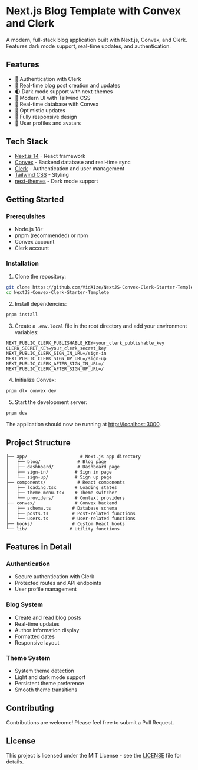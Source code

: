# Next.js Blog Template with Convex and Clerk

A modern, full-stack blog application built with Next.js, Convex, and Clerk. Features dark mode support, real-time updates, and authentication.

## Features

- 🔐 Authentication with Clerk
- 📝 Real-time blog post creation and updates
- 🌓 Dark mode support with next-themes
- 🎨 Modern UI with Tailwind CSS
- 🚀 Real-time database with Convex
- 🔄 Optimistic updates
- 📱 Fully responsive design
- 👤 User profiles and avatars

## Tech Stack

- [Next.js 14](https://nextjs.org/) - React framework
- [Convex](https://convex.dev/) - Backend database and real-time sync
- [Clerk](https://clerk.dev/) - Authentication and user management
- [Tailwind CSS](https://tailwindcss.com/) - Styling
- [next-themes](https://github.com/pacocoursey/next-themes) - Dark mode support

## Getting Started

### Prerequisites

- Node.js 18+ 
- pnpm (recommended) or npm
- Convex account
- Clerk account

### Installation

1. Clone the repository:
```bash
git clone https://github.com/VidAIze/NextJS-Convex-Clerk-Starter-Templete.git
cd NextJS-Convex-Clerk-Starter-Templete
```

2. Install dependencies:
```bash
pnpm install
```

3. Create a `.env.local` file in the root directory and add your environment variables:
```env
NEXT_PUBLIC_CLERK_PUBLISHABLE_KEY=your_clerk_publishable_key
CLERK_SECRET_KEY=your_clerk_secret_key
NEXT_PUBLIC_CLERK_SIGN_IN_URL=/sign-in
NEXT_PUBLIC_CLERK_SIGN_UP_URL=/sign-up
NEXT_PUBLIC_CLERK_AFTER_SIGN_IN_URL=/
NEXT_PUBLIC_CLERK_AFTER_SIGN_UP_URL=/
```

4. Initialize Convex:
```bash
pnpm dlx convex dev
```

5. Start the development server:
```bash
pnpm dev
```

The application should now be running at [http://localhost:3000](http://localhost:3000).

## Project Structure

```
├── app/                    # Next.js app directory
│   ├── blog/              # Blog page
│   ├── dashboard/         # Dashboard page
│   ├── sign-in/          # Sign in page
│   └── sign-up/          # Sign up page
├── components/            # React components
│   ├── loading.tsx       # Loading states
│   ├── theme-menu.tsx    # Theme switcher
│   └── providers/        # Context providers
├── convex/               # Convex backend
│   ├── schema.ts        # Database schema
│   ├── posts.ts         # Post-related functions
│   └── users.ts         # User-related functions
├── hooks/               # Custom React hooks
└── lib/                # Utility functions
```

## Features in Detail

### Authentication
- Secure authentication with Clerk
- Protected routes and API endpoints
- User profile management

### Blog System
- Create and read blog posts
- Real-time updates
- Author information display
- Formatted dates
- Responsive layout

### Theme System
- System theme detection
- Light and dark mode support
- Persistent theme preference
- Smooth theme transitions

## Contributing

Contributions are welcome! Please feel free to submit a Pull Request.

## License

This project is licensed under the MIT License - see the [LICENSE](LICENSE) file for details.
